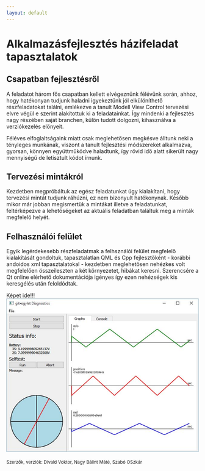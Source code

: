 ```yaml
---
layout: default
---
```


# Alkalmazásfejlesztés házifeladat tapasztalatok

## Csapatban fejlesztésről

A feladatot három fős csapatban kellett elvégeznünk félévünk során, ahhoz, hogy hatékonyan tudjunk haladni igyekeztünk jól elkülöníthető 
részfeladatokat találni, emlékezve a tanult Modell View Control tervezési elvre végül e szerint alakítottuk ki a feladatainkat. 
Így mindenki a fejlesztés nagy részében saját branchen, külön tudott dolgozni, kihasználva a verziókezelés előnyeit. 

Féléves elfoglaltságaink miatt csak meglehetősen megkésve álltunk neki a tényleges munkának, viszont a tanult fejlesztési módszereket alkalmazva, 
gyorsan, könnyen együttműködve haladtunk, így rövid idő alatt sikerült nagy mennyiségű de letisztult kódot írnunk. 


## Tervezési mintákról

Kezdetben megpróbáltuk az egész feladatunkat úgy kialakítani, hogy tervezési mintát tudjunk ráhúzni, ez nem bizonyult hatékonynak. 
Később mikor már jobban megismertük a mintákat illetve a feladatunkat, feltérképezve a lehetőségeket az aktuális feladatban találtuk meg 
a minták megfelelő helyét.


## Felhasználói felület

Egyik legérdekesebb részfeladatmak a felhsználói felület megfelelő kialakítását gondoltuk, tapasztalatlan QML és Cpp fejlesztőként - korábbi andoidos xml tapasztalatokal - 
kezdetben meglehetősen nehézkes volt megfelelően összeileszten a két környezetet, hibákat keresni. Szerencsére a Qt online elérhető dokumentációja igényes
így ezen nehézségek kis keresgélés után feloldódtak. 

Képet ide!!!
![UI](docs/ui.jpg "Felhasználói felület")

<small>Szerzők, verziók: Divald Voktor, Nagy Bálint Máté, Szabó OSzkár</small>

